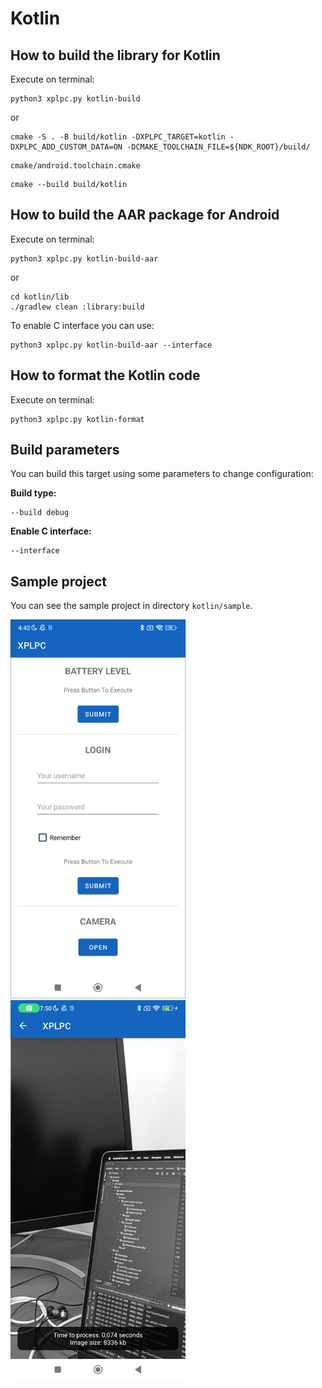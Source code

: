 # Kotlin

## How to build the library for Kotlin

Execute on terminal:

    python3 xplpc.py kotlin-build

or

    cmake -S . -B build/kotlin -DXPLPC_TARGET=kotlin -DXPLPC_ADD_CUSTOM_DATA=ON -DCMAKE_TOOLCHAIN_FILE=${NDK_ROOT}/build/

<!---->

    cmake/android.toolchain.cmake

<!---->

    cmake --build build/kotlin

## How to build the AAR package for Android

Execute on terminal:

    python3 xplpc.py kotlin-build-aar

or

    cd kotlin/lib
    ./gradlew clean :library:build

To enable C interface you can use:

    python3 xplpc.py kotlin-build-aar --interface

## How to format the Kotlin code

Execute on terminal:

    python3 xplpc.py kotlin-format

## Build parameters

You can build this target using some parameters to change configuration:

**Build type:**

    --build debug

**Enable C interface:**

    --interface

## Sample project

You can see the sample project in directory `kotlin/sample`.

<img width="280" src="https://github.com/xplpc/xplpc/blob/main/extras/images/screenshot-android.png?raw=true">

<img width="280" src="https://github.com/xplpc/xplpc/blob/main/extras/images/screenshot-android2.png?raw=true">
